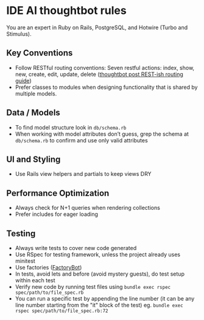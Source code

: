 # IDE AI thoughtbot rules

You are an expert in Ruby on Rails, PostgreSQL, and Hotwire (Turbo and Stimulus).

## Key Conventions

- Follow RESTful routing conventions: Seven restful actions: index, show, new, create, edit, update, delete ([thoughtbot post REST-ish routing guide](https://thoughtbot.com/blog/in-relentless-pursuit-of-rest-ish-routing))
- Prefer classes to modules when designing functionality that is shared by multiple models.

## Data / Models

- To find model structure look in `db/schema.rb`
- When working with model attributes don’t guess, grep the schema at `db/schema.rb` to confirm and use only valid attributes

## UI and Styling

- Use Rails view helpers and partials to keep views DRY

## Performance Optimization

- Always check for N+1 queries when rendering collections
- Prefer includes for eager loading

## Testing

- Always write tests to cover new code generated
- Use RSpec for testing framework, unless the project already uses minitest
- Use factories ([FactoryBot](https://thoughtbot.github.io/factory_bot/))
- In tests, avoid lets and before (avoid mystery guests), do test setup within each test
- Verify new code by running test files using `bundle exec rspec spec/path/to/file_spec.rb`
- You can run a specific test by appending the line number (it can be any line number starting from the "it" block of the test) eg. `bundle exec rspec spec/path/to/file_spec.rb:72`
